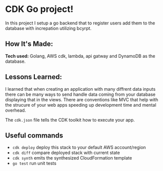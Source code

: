 # CDK Go project!

In this project I setup a go backend that to register users add them to the database with increpation utilizing bcyrpt. 

## How It's Made:

**Tech used:**  Golang, AWS cdk, lambda, api gatway and DynamoDB as the database. 

## Lessons Learned:

I learned that when creating an application with many diffrent data inputs there can be many ways to send handle data coming from your database displaying that in the views. There are conventions like MVC that help with the strucure of your web apps speeding up development time and mental overhead.


The `cdk.json` file tells the CDK toolkit how to execute your app.

## Useful commands

 * `cdk deploy`      deploy this stack to your default AWS account/region
 * `cdk diff`        compare deployed stack with current state
 * `cdk synth`       emits the synthesized CloudFormation template
 * `go test`         run unit tests
